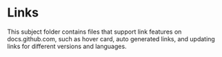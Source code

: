 # Links

This subject folder contains files that support link features on docs.github.com, such as hover card, auto generated links, and updating links for different versions and languages.
